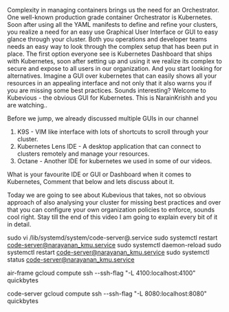 Complexity in managing containers brings us the need for an Orchestrator. One well-known production grade container Orchestrator is Kubernetes. Soon after using all the YAML manifests to define and refine your clusters, you realize a need for an easy use Graphical User Interface or GUI to easy glance through your cluster. 
Both you operations and developer teams needs an easy way to look through the complex setup that has been put in place. 
The first option everyone see is Kubernetes Dashboard that ships with Kubernetes, soon after setting up and using it we realize its complex to secure and expose to all users in our organization. And you start looking for alternatives. 
Imagine a GUI over kubernetes that can easily shows all your resources in an appealing interface and not only that it also warns you if you are missing some best practices. Sounds interesting? Welcome to Kubevious - the obvious GUI for Kubernetes.
This is NarainKrishh and you are watching..

Before we jump, we already discussed multiple GUIs in our channel
1. K9S - VIM like interface with lots of shortcuts to scroll through your cluster.
2. Kubernetes Lens IDE - A desktop application that can connect to clusters remotely and manage your resources.
3. Octane - Another IDE for kubernetes we used in some of our videos.

What is your favourite IDE or GUI or Dashboard when it comes to Kubernetes, Comment that below and lets discuss about it.

Today we are going to see about Kubevious that takes, not so obvious approach of also analysing your cluster for missing best practices and over that you can configure your own organization policies to enforce, sounds cool right. Stay till the end of this video I am going to explain every bit of it in detail.

sudo vi /lib/systemd/system/code-server@.service
sudo systemctl restart code-server@narayanan_kmu.service
sudo systemctl daemon-reload
sudo systemctl restart code-server@narayanan_kmu.service
sudo systemctl status code-server@narayanan_kmu.service


air-frame
gcloud compute ssh --ssh-flag "-L 4100:localhost:4100" quickbytes

code-server 
gcloud compute ssh --ssh-flag "-L 8080:localhost:8080" quickbytes